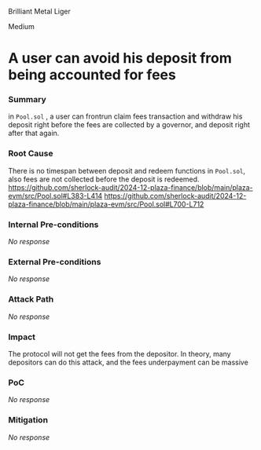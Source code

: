 Brilliant Metal Liger

Medium

# A user can avoid his deposit from being accounted for fees

### Summary

in `Pool.sol` , a user can frontrun claim fees transaction and withdraw his deposit right before the fees are collected by a governor, and deposit right after that again. 

### Root Cause

There is no timespan between deposit and redeem functions in `Pool.sol`, also fees are not collected before the deposit is redeemed.
https://github.com/sherlock-audit/2024-12-plaza-finance/blob/main/plaza-evm/src/Pool.sol#L383-L414
https://github.com/sherlock-audit/2024-12-plaza-finance/blob/main/plaza-evm/src/Pool.sol#L700-L712

### Internal Pre-conditions

_No response_

### External Pre-conditions

_No response_

### Attack Path

_No response_

### Impact

The protocol will not get the fees from the depositor. In theory, many depositors can do this attack, and the fees underpayment can be massive

### PoC

_No response_

### Mitigation

_No response_